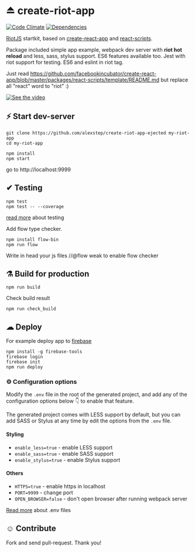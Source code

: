 # ⏏ create-riot-app
[![Code Climate](https://codeclimate.com/github/alexstep/create-riot-app-ejected.png)](https://codeclimate.com/github/alexstep/create-riot-app-ejected)
[![Dependencies](https://david-dm.org/alexstep/create-riot-app-ejected/dev-status.svg)](https://david-dm.org/alexstep/create-riot-app-ejected?type=dev)

[RiotJS](https://github.com/riot/riot) startkit, based on [create-react-app](https://github.com/facebookincubator/create-react-app) and  [react-scripts](https://github.com/facebookincubator/create-react-app/tree/master/packages/react-scripts).


Package included simple app example, webpack dev server with **riot hot reload** and less, sass, stylus support. ES6 features available too. Jest with riot support for testing. ES6 and eslint in riot tag.

Just read https://github.com/facebookincubator/create-react-app/blob/master/packages/react-scripts/template/README.md but replace all "react" word to "riot" :)

[![See the video](https://j.gifs.com/VmEVBB.gif)](https://www.youtube.com/watch?v=dU2TsHzQA60)



## ⚡ Start dev-server
```
git clone https://github.com/alexstep/create-riot-app-ejected my-riot-app
cd my-riot-app
```
```
npm install
npm start
```
go to http://localhost:9999


## ✔ Testing
```
npm test
npm test -- --coverage
```
[read more](https://github.com/facebookincubator/create-react-app/blob/master/packages/react-scripts/template/README.md#running-tests) about testing

Add flow type checker.
```
npm install flow-bin
npm run flow
```
Write in head your js files //@flow weak to enable flow checker


## ⚗ Build for production
```
npm run build
```

Check build result
```
npm run check_build
```


## ☁ Deploy

For example deploy app to [firebase](firebase.google.com)
```
npm install -g firebase-tools
firebase login
firebase init
npm run deploy
```


### ⚙ Configuration options

Modify the ```.env``` file in the root of the generated project, and add any of the configuration options below 👇 to enable that feature.

The generated project comes with LESS support by default, but you can add SASS or Stylus at any time by edit the options from the ```.env``` file.

#### Styling
- ```enable_less=true``` - enable LESS support
- ```enable_sass=true``` - enable SASS support
- ```enable_stylus=true``` - enable Stylus support

#### Others
- ```HTTPS=true``` - enable https in localhost
- ```PORT=9999``` - change port
- ```OPEN_BROWSER=false``` - don't open browser after running webpack server

[Read more](https://github.com/facebookincubator/create-react-app/blob/master/packages/react-scripts/template/README.md#adding-custom-environment-variables) about .env files



## ☺ Contribute

Fork and send pull-request. Thank you!


